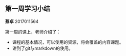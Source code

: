 ## 第一周学习小结

**蔡卓** 2017011564  
 
第一周的课上，老师介绍了：  
* 课程的基本情况，可以使用的资源，将会覆盖的内容课题。
* 讲到了git与markdown的使用。